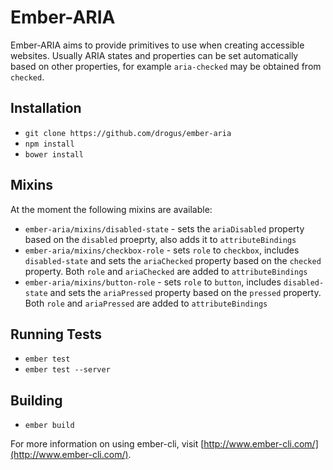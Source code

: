 # Ember-ARIA

Ember-ARIA aims to provide primitives to use when creating accessible websites.
Usually ARIA states and properties can be set automatically based on other
properties, for example `aria-checked` may be obtained from `checked`.

## Installation

* `git clone https://github.com/drogus/ember-aria`
* `npm install`
* `bower install`

## Mixins

At the moment the following mixins are available:

* `ember-aria/mixins/disabled-state` - sets the `ariaDisabled` property based on
  the `disabled` proeprty, also adds it to `attributeBindings`
* `ember-aria/mixins/checkbox-role` - sets `role` to `checkbox`, includes
  `disabled-state` and sets the `ariaChecked` property based on the `checked`
  property. Both `role` and `ariaChecked` are added to `attributeBindings`
* `ember-aria/mixins/button-role` - sets `role` to `button`, includes
  `disabled-state` and sets the `ariaPressed` property based on the `pressed`
  property. Both `role` and `ariaPressed` are added to `attributeBindings`

## Running Tests

* `ember test`
* `ember test --server`

## Building

* `ember build`

For more information on using ember-cli, visit [http://www.ember-cli.com/](http://www.ember-cli.com/).
